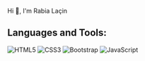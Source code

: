 Hi 👋, I'm Rabia Laçin                                                                                                                                                    
                                                                                                                                                                          


## Languages and Tools:

![HTML5](https://img.shields.io/badge/-HTML5-E34F26?style=flat&logo=html5&logoColor=ffffff)
![CSS3](https://img.shields.io/badge/-CSS3-1572B6?style=flat&logo=css3&logoColor=ffffff)
![Bootstrap](https://img.shields.io/badge/-Bootstrap-563D7C?style=flat&logo=bootstrap&logoColor=ffffff)
![JavaScript](https://img.shields.io/badge/-JavaScript-F7DF1E?style=flat&logo=javascript&logoColor=000000)
